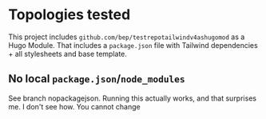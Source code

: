 # Topologies tested

This project includes `github.com/bep/testrepotailwindv4ashugomod` as a Hugo Module. That includes a `package.json` file with Tailwind dependencies + all stylesheets and base template.

## No local `package.json`/`node_modules`

See branch nopackagejson. Running this actually works, and that surprises me. I don't see how. You cannot change 